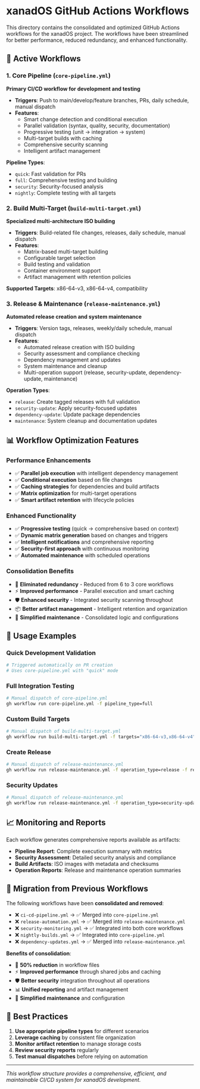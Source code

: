 # xanadOS GitHub Actions Workflows

This directory contains the consolidated and optimized GitHub Actions workflows for the xanadOS project. The workflows have been streamlined for better performance, reduced redundancy, and enhanced functionality.

## 🚀 Active Workflows

### 1. **Core Pipeline** (`core-pipeline.yml`)

**Primary CI/CD workflow for development and testing**

- **Triggers**: Push to main/develop/feature branches, PRs, daily schedule, manual dispatch
- **Features**:
  - Smart change detection and conditional execution
  - Parallel validation (syntax, quality, security, documentation)
  - Progressive testing (unit → integration → system)
  - Multi-target builds with caching
  - Comprehensive security scanning
  - Intelligent artifact management

**Pipeline Types**:

- `quick`: Fast validation for PRs
- `full`: Comprehensive testing and building
- `security`: Security-focused analysis
- `nightly`: Complete testing with all targets

### 2. **Build Multi-Target** (`build-multi-target.yml`)

**Specialized multi-architecture ISO building**

- **Triggers**: Build-related file changes, releases, daily schedule, manual dispatch
- **Features**:
  - Matrix-based multi-target building
  - Configurable target selection
  - Build testing and validation
  - Container environment support
  - Artifact management with retention policies

**Supported Targets**: x86-64-v3, x86-64-v4, compatibility

### 3. **Release & Maintenance** (`release-maintenance.yml`)

**Automated release creation and system maintenance**

- **Triggers**: Version tags, releases, weekly/daily schedule, manual dispatch
- **Features**:
  - Automated release creation with ISO building
  - Security assessment and compliance checking
  - Dependency management and updates
  - System maintenance and cleanup
  - Multi-operation support (release, security-update, dependency-update, maintenance)

**Operation Types**:

- `release`: Create tagged releases with full validation
- `security-update`: Apply security-focused updates
- `dependency-update`: Update package dependencies
- `maintenance`: System cleanup and documentation updates

## 📊 Workflow Optimization Features

### **Performance Enhancements**

- ✅ **Parallel job execution** with intelligent dependency management
- ✅ **Conditional execution** based on file changes
- ✅ **Caching strategies** for dependencies and build artifacts
- ✅ **Matrix optimization** for multi-target operations
- ✅ **Smart artifact retention** with lifecycle policies

### **Enhanced Functionality**

- ✅ **Progressive testing** (quick → comprehensive based on context)
- ✅ **Dynamic matrix generation** based on changes and triggers
- ✅ **Intelligent notifications** and comprehensive reporting
- ✅ **Security-first approach** with continuous monitoring
- ✅ **Automated maintenance** with scheduled operations

### **Consolidation Benefits**

- 🔄 **Eliminated redundancy** - Reduced from 6 to 3 core workflows
- ⚡ **Improved performance** - Parallel execution and smart caching
- 🛡️ **Enhanced security** - Integrated security scanning throughout
- 📦 **Better artifact management** - Intelligent retention and organization
- 🔧 **Simplified maintenance** - Consolidated logic and configurations

## 🎯 Usage Examples

### Quick Development Validation

```bash
# Triggered automatically on PR creation
# Uses core-pipeline.yml with "quick" mode
```

### Full Integration Testing

```bash
# Manual dispatch of core-pipeline.yml
gh workflow run core-pipeline.yml -f pipeline_type=full
```

### Custom Build Targets

```bash
# Manual dispatch of build-multi-target.yml
gh workflow run build-multi-target.yml -f targets="x86-64-v3,x86-64-v4"
```

### Create Release

```bash
# Manual dispatch of release-maintenance.yml
gh workflow run release-maintenance.yml -f operation_type=release -f release_version=v1.0.0
```

### Security Updates

```bash
# Manual dispatch of release-maintenance.yml
gh workflow run release-maintenance.yml -f operation_type=security-update
```

## 📈 Monitoring and Reports

Each workflow generates comprehensive reports available as artifacts:

- **Pipeline Report**: Complete execution summary with metrics
- **Security Assessment**: Detailed security analysis and compliance
- **Build Artifacts**: ISO images with metadata and checksums
- **Operation Reports**: Release and maintenance operation summaries

## 🔄 Migration from Previous Workflows

The following workflows have been **consolidated and removed**:

- ❌ `ci-cd-pipeline.yml` → ✅ Merged into `core-pipeline.yml`
- ❌ `release-automation.yml` → ✅ Merged into `release-maintenance.yml`
- ❌ `security-monitoring.yml` → ✅ Integrated into both core workflows
- ❌ `nightly-builds.yml` → ✅ Integrated into `core-pipeline.yml`
- ❌ `dependency-updates.yml` → ✅ Merged into `release-maintenance.yml`

**Benefits of consolidation**:

- 🔄 **50% reduction** in workflow files
- ⚡ **Improved performance** through shared jobs and caching
- 🛡️ **Better security** integration throughout all operations
- 📊 **Unified reporting** and artifact management
- 🔧 **Simplified maintenance** and configuration

## 🎯 Best Practices

1. **Use appropriate pipeline types** for different scenarios
2. **Leverage caching** by consistent file organization
3. **Monitor artifact retention** to manage storage costs
4. **Review security reports** regularly
5. **Test manual dispatches** before relying on automation

---

*This workflow structure provides a comprehensive, efficient, and maintainable CI/CD system for xanadOS development.*
